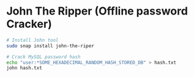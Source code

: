 # John The Ripper (Offline password Cracker)

```bash
# Install John tool
sudo snap install john-the-riper

# Crack MySQL password hash
echo "user:*SOME_HEXADECIMAL_RANDOM_HASH_STORED_DB" > hash.txt
john hash.txt
```
